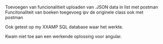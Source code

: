 
Toevoegen van funcionalitieit uploaden van .JSON data in list met postman
Funcitonaliteit van boeken toegevoeg ipv de originele class ook met postman

Ook getest op my XXAMP SQL database waar het werkte.


Kwam niet toe aan een werkende oplossing voor angular.
